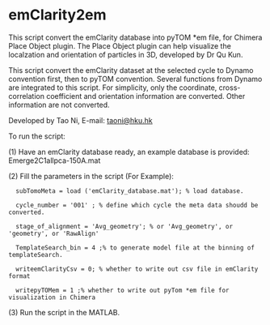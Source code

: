 # emClarity2em

This script convert the emClarity database into pyTOM *em file, for Chimera Place Object plugin. 
The Place Object plugin can help visualize the localzation and orientation of particles in 3D, developed by Dr Qu Kun.

This script convert the emClarity dataset at the selected cycle to Dynamo convention first, then to pyTOM convention. Several functions from Dynamo are integrated to this script. For simplicity, only the
coordinate, cross-correlation coefficient and orientation information are converted. Other information are not converted.

Developed by Tao Ni, E-mail: taoni@hku.hk

To run the script:

(1) Have an emClarity database ready, an example database is provided: Emerge2C1allpca-150A.mat

(2) Fill the parameters in the script (For Example):

      subTomoMeta = load ('emClarity_database.mat'); % load database.
      
      cycle_number = '001' ; % define which cycle the meta data shoudd be converted.
      
      stage_of_alignment = 'Avg_geometry'; % or 'Avg_geometry', or 'geometry', or 'RawAlign'
      
      TemplateSearch_bin = 4 ;% to generate model file at the binning of templateSearch.
      
      writeemClarityCsv = 0; % whether to write out csv file in emClarity format
      
      writepyTOMem = 1 ;% whether to write out pyTom *em file for visualization in Chimera
      
(3) Run the script in the MATLAB.
